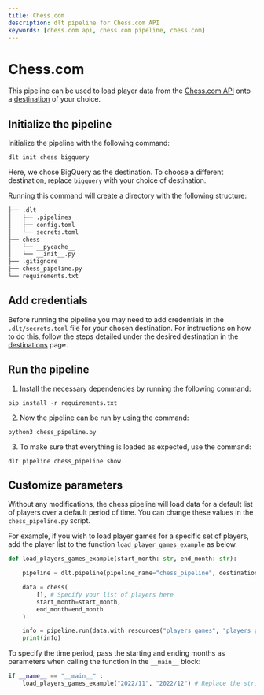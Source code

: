```yaml
---
title: Chess.com
description: dlt pipeline for Chess.com API
keywords: [chess.com api, chess.com pipeline, chess.com]
---
```


# Chess.com

This pipeline can be used to load player data from the [Chess.com API](https://www.chess.com/news/view/published-data-api) onto a [destination](https://dlthub.com/docs/destinations) of your choice.

## Initialize the pipeline

Initialize the pipeline with the following command:
```
dlt init chess bigquery
```
Here, we chose BigQuery as the destination. To choose a different destination, replace `bigquery` with your choice of destination. 

Running this command will create a directory with the following structure:
```bash
├── .dlt
│   ├── .pipelines
│   ├── config.toml
│   └── secrets.toml
├── chess
│   └── __pycache__
│   └── __init__.py
├── .gitignore
├── chess_pipeline.py
└── requirements.txt
```

## Add credentials

Before running the pipeline you may need to add credentials in the `.dlt/secrets.toml` file for your chosen destination. For instructions on how to do this, follow the steps detailed under the desired destination in the [destinations](https://dlthub.com/docs/destinations) page.

## Run the pipeline

1. Install the necessary dependencies by running the following command:
```
pip install -r requirements.txt
```
2. Now the pipeline can be run by using the command:
```
python3 chess_pipeline.py
```
3. To make sure that everything is loaded as expected, use the command:
```
dlt pipeline chess_pipeline show
```

## Customize parameters

Without any modifications, the chess pipeline will load data for a default list of players over a default period of time. You can change these values in the `chess_pipeline.py` script.

For example, if you wish to load player games for a specific set of players, add the player list to the function `load_player_games_example` as below.
```python
def load_players_games_example(start_month: str, end_month: str):

    pipeline = dlt.pipeline(pipeline_name="chess_pipeline", destination='bigquery', dataset_name="chess_players_games_data")

    data = chess(
        [], # Specify your list of players here
        start_month=start_month,
        end_month=end_month
    )

    info = pipeline.run(data.with_resources("players_games", "players_profiles"))
    print(info)
```
To specify the time period, pass the starting and ending months as parameters when calling the function in the `__main__` block:
```python
if __name__ == "__main__" :
    load_players_games_example("2022/11", "2022/12") # Replace the strings "2022/11" and "2022/12" with different months in the "YYYY/MM" format
```
